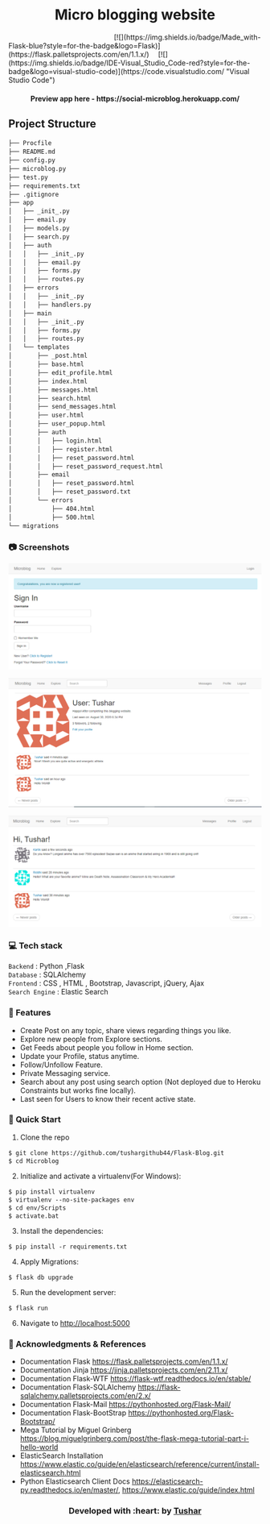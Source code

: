 <h1 align = 'center'> Micro blogging website</h1>
&emsp;&emsp;&emsp;&emsp;&emsp;&emsp;&emsp;&emsp;&emsp;&emsp;&emsp;&emsp;&emsp;&emsp;&emsp;[![](https://img.shields.io/badge/Made_with-Flask-blue?style=for-the-badge&logo=Flask)](https://flask.palletsprojects.com/en/1.1.x/)
&emsp;[![](https://img.shields.io/badge/IDE-Visual_Studio_Code-red?style=for-the-badge&logo=visual-studio-code)](https://code.visualstudio.com/ "Visual Studio Code")


<h4 align = 'center'> Preview app here - https://social-microblog.herokuapp.com/ </h4>

Project Structure
--------

  ```sh
  ├── Procfile   
  ├── README.md
  ├── config.py
  ├── microblog.py
  ├── test.py
  ├── requirements.txt
  ├── .gitignore
  ├── app
  │   ├── _init_.py
  │   ├── email.py
  │   ├── models.py
  │   ├── search.py
  │   ├── auth
  │   │   ├── _init_.py
  │   │   ├── email.py
  │   │   ├── forms.py
  │   │   ├── routes.py
  │   ├── errors
  │   │   ├── _init_.py
  │   │   ├── handlers.py
  │   ├── main
  │   │   ├── _init_.py
  │   │   ├── forms.py
  │   │   ├── routes.py
  │   └── templates
  │       ├── _post.html
  │       ├── base.html
  │       ├── edit_profile.html
  │       ├── index.html
  │       ├── messages.html
  │       ├── search.html
  │       ├── send_messages.html
  │       ├── user.html
  │       ├── user_popup.html
  │       ├── auth
  │       │   ├── login.html
  │       │   ├── register.html
  │       │   ├── reset_password.html
  │       │   ├── reset_password_request.html
  │       ├── email
  │       │   ├── reset_password.html
  │       │   ├── reset_password.txt
  │       └── errors
  │           ├── 404.html
  │           ├── 500.html
  └── migrations
  ```

### 📷 Screenshots

![LoginPage](https://github.com/tushargithub44/Flask-Blog/blob/master/Screenshots/Successfuly_Registered.PNG)

![ProfilePage](https://github.com/tushargithub44/Flask-Blog/blob/master/Screenshots/profilepage.PNG)

![ExplorePage](https://github.com/tushargithub44/Flask-Blog/blob/master/Screenshots/explore_section.PNG)



### 💻 Tech stack
`Backend` : Python ,Flask <br>
`Database` : SQLAlchemy <br>
`Frontend` : CSS , HTML , Bootstrap, Javascript, jQuery, Ajax  <br>
`Search Engine` : Elastic Search <br>


### 🚀 Features
- Create Post on any topic, share views regarding things you like.
- Explore new people from Explore sections.
- Get Feeds about people you follow in Home section.
- Update your Profile, status anytime.
- Follow/Unfollow Feature.
- Private Messaging service.
- Search about any post using search option (Not deployed due to Heroku Constraints but works fine locally).
- Last seen for Users to know their recent active state.

### 💨 Quick Start

1. Clone the repo
  ```
  $ git clone https://github.com/tushargithub44/Flask-Blog.git
  $ cd Microblog
  ```

2. Initialize and activate a virtualenv(For Windows):
  ```
  $ pip install virtualenv
  $ virtualenv --no-site-packages env
  $ cd env/Scripts
  $ activate.bat
  ```

3. Install the dependencies:
  ```
  $ pip install -r requirements.txt
  ```
  
4. Apply Migrations:
  ```
  $ flask db upgrade
  ```

5. Run the development server:
  ```
  $ flask run
  ```

6. Navigate to [http://localhost:5000](http://localhost:5000)

### :page_with_curl: Acknowledgments & References

* Documentation Flask https://flask.palletsprojects.com/en/1.1.x/
* Documentation Jinja https://jinja.palletsprojects.com/en/2.11.x/
* Documentation Flask-WTF https://flask-wtf.readthedocs.io/en/stable/
* Documentation Flask-SQLAlchemy https://flask-sqlalchemy.palletsprojects.com/en/2.x/
* Documentation Flask-Mail https://pythonhosted.org/Flask-Mail/
* Documentation Flask-BootStrap https://pythonhosted.org/Flask-Bootstrap/
* Mega Tutorial by Miguel Grinberg https://blog.miguelgrinberg.com/post/the-flask-mega-tutorial-part-i-hello-world
* ElasticSearch Installation https://www.elastic.co/guide/en/elasticsearch/reference/current/install-elasticsearch.html
* Python Elasticsearch Client Docs https://elasticsearch-py.readthedocs.io/en/master/, https://www.elastic.co/guide/index.html

<h3 align="center"><b>Developed with :heart: by <a href="https://github.com/tushargithub44">Tushar</a></b></h1>
